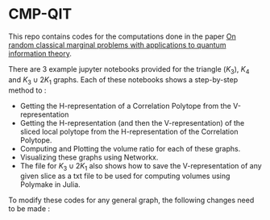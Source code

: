 # CMP-QIT

This repo contains codes for the computations done in the paper [On random classical marginal problems with applications to quantum information theory](https://arxiv.org/abs/2406.14153).

There are 3 example jupyter notebooks provided for the triangle ($K_3$), $K_4$ and $K_3 \cup 2K_1$ graphs. Each of these notebooks shows a step-by-step method to :
* Getting the H-representation of a Correlation Polytope from the V-representation
* Getting the H-representation (and then the V-representation) of the sliced local polytope from the H-representation of the Correlation Polytope.
* Computing and Plotting the volume ratio for each of these graphs.
* Visualizing these graphs using Networkx.
* The file for $K_3 \cup 2K_1$ also shows how to save the V-representation of any given slice as a txt file to be used for computing volumes using Polymake in Julia.

To modify these codes for any general graph, the following changes need to be made :

